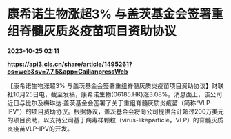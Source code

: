 # 康希诺生物涨超3% 与盖茨基金会签署重组脊髓灰质炎疫苗项目资助协议

**2023-10-25 02:11**

**https://api3.cls.cn/share/article/1495261?os=web&sv=7.7.5&app=CailianpressWeb**

【康希诺生物涨超3% 与盖茨基金会签署重组脊髓灰质炎疫苗项目资助协议】财联社10月25日电，截至发稿，康希诺生物(06185.HK)涨3.08%。消息面上，该公司近日与比尔及梅琳达·盖茨基金会签署了关于重组脊髓灰质炎疫苗（简称“VLP-IPV”）的项目资助协议。根据协议，盖茨基金会将向公司提供合计超过200万美元的项目资助，以支持公司基于病毒样颗粒（virus-likeparticle，VLP）的脊髓灰质炎疫苗VLP-IPV的开发。